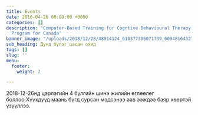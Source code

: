 ```yaml
---
title: Events
date: 2016-04-20 00:00:00 +0000
categories: []
description: 'Computer-Based Training for Cogntive Behavioural Therapy: An Addictions
  Program for Canada'
banner_image: "/uploads/2018/12/28/48914124_610377306071739_6094816432795680768_n.jpg"
sub_heading: Дунд бүлэг цасан охид
tags: []
slug: ''
menu:
  footer:
    weight: 2

---
```

2018-12-26нд цэрлэгийн 4 бүлгийн шинэ жилийн өглөөлөг боллоо.Хүүхдүүд маань бүгд сурсан мэдсэнээ аав ээждээ баяр хөөртэй үзүүллээ.